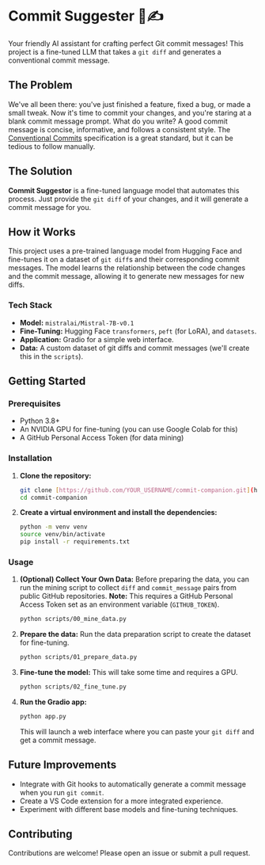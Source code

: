 # Commit Suggester 🤖✍️

Your friendly AI assistant for crafting perfect Git commit messages! This project is a fine-tuned LLM that takes a `git diff` and generates a conventional commit message.

## The Problem

We've all been there: you've just finished a feature, fixed a bug, or made a small tweak. Now it's time to commit your changes, and you're staring at a blank commit message prompt. What do you write? A good commit message is concise, informative, and follows a consistent style. The [Conventional Commits](https://www.conventionalcommits.org/en/v1.0.0/) specification is a great standard, but it can be tedious to follow manually.

## The Solution

**Commit Suggestor** is a fine-tuned language model that automates this process. Just provide the `git diff` of your changes, and it will generate a commit message for you.

## How it Works

This project uses a pre-trained language model from Hugging Face and fine-tunes it on a dataset of `git diff`s and their corresponding commit messages. The model learns the relationship between the code changes and the commit message, allowing it to generate new messages for new diffs.

### Tech Stack

* **Model:** `mistralai/Mistral-7B-v0.1`
* **Fine-Tuning:** Hugging Face `transformers`, `peft` (for LoRA), and `datasets`.
* **Application:** Gradio for a simple web interface.
* **Data:** A custom dataset of git diffs and commit messages (we'll create this in the `scripts`).

## Getting Started

### Prerequisites

* Python 3.8+
* An NVIDIA GPU for fine-tuning (you can use Google Colab for this)
* A GitHub Personal Access Token (for data mining)

### Installation

1.  **Clone the repository:**
    ```bash
    git clone [https://github.com/YOUR_USERNAME/commit-companion.git](https://github.com/YOUR_USERNAME/commit-companion.git)
    cd commit-companion
    ```

2.  **Create a virtual environment and install the dependencies:**
    ```bash
    python -m venv venv
    source venv/bin/activate
    pip install -r requirements.txt
    ```

### Usage

1.  **(Optional) Collect Your Own Data:**
    Before preparing the data, you can run the mining script to collect `diff` and `commit_message` pairs from public GitHub repositories. **Note:** This requires a GitHub Personal Access Token set as an environment variable (`GITHUB_TOKEN`).
    ```bash
    python scripts/00_mine_data.py
    ```

2.  **Prepare the data:**
    Run the data preparation script to create the dataset for fine-tuning.
    ```bash
    python scripts/01_prepare_data.py
    ```

3.  **Fine-tune the model:**
    This will take some time and requires a GPU.
    ```bash
    python scripts/02_fine_tune.py
    ```

4.  **Run the Gradio app:**
    ```bash
    python app.py
    ```
    This will launch a web interface where you can paste your `git diff` and get a commit message.

## Future Improvements

* Integrate with Git hooks to automatically generate a commit message when you run `git commit`.
* Create a VS Code extension for a more integrated experience.
* Experiment with different base models and fine-tuning techniques.

## Contributing

Contributions are welcome! Please open an issue or submit a pull request.

